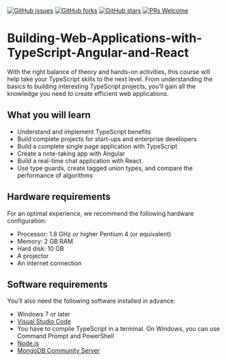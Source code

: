 [![GitHub issues](https://img.shields.io/github/issues/TrainingByPackt/Building-Web-Applications-with-TypeScript-Angular-and-React.svg)](https://github.com/TrainingByPackt/Building-Web-Applications-with-TypeScript-Angular-and-React/issues)
[![GitHub forks](https://img.shields.io/github/forks/TrainingByPackt/Building-Web-Applications-with-TypeScript-Angular-and-React.svg)](https://github.com/TrainingByPackt/Building-Web-Applications-with-TypeScript-Angular-and-React/network)
[![GitHub stars](https://img.shields.io/github/stars/TrainingByPackt/BBuilding-Web-Applications-with-TypeScript-Angular-and-React.svg)](https://github.com/TrainingByPackt/Building-Web-Applications-with-TypeScript-Angular-and-React/stargazers)
[![PRs Welcome](https://img.shields.io/badge/PRs-welcome-brightgreen.svg)](https://github.com/TrainingByPackt/Building-Web-Applications-with-TypeScript-Angular-and-React/pulls)


# Building-Web-Applications-with-TypeScript-Angular-and-React
With the right balance of theory and hands-on activities, this course will help take your TypeScript skills to the next level. From understanding the basics to building interesting TypeScript projects, you’ll gain all the knowledge you need to create efficient web applications.

## What you will learn
* Understand and implement TypeScript benefits
* Build complete projects for start-ups and enterprise developers
* Build a complete single page application with TypeScript
* Create a note-taking app with Angular
* Build a real-time chat application with React
* Use type guards, create tagged union types, and compare the performance of algorithms

## Hardware requirements
For an optimal experience, we recommend the following hardware configuration:
* Processor: 1.8 GHz or higher Pentium 4 (or equivalent)
* Memory: 2 GB RAM
* Hard disk: 10 GB
* A projector
* An internet connection

## Software requirements
You’ll also need the following software installed in advance:
* Windows 7 or later
* [Visual Studio Code](https://code.visualstudio.com/)
* You have to compile TypeScript in a terminal. On Windows, you can use Command Prompt and PowerShell
* [Node.js](https://nodejs.org/en/)
* [MongoDB Community Server](https://www.mongodb.com/download-center#atlas)
